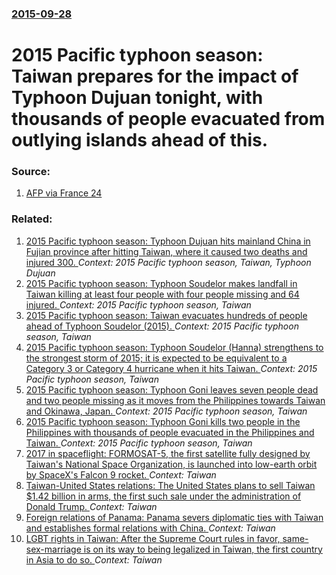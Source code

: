 ### [2015-09-28](/news/2015/09/28/index.md)

# 2015 Pacific typhoon season: Taiwan prepares for the impact of Typhoon Dujuan tonight, with thousands of people evacuated from outlying islands ahead of this. 




### Source:

1. [AFP via France 24](http://www.france24.com/en/20150928-super-typhoon-dujuan-nears-taiwan?ns_campaign=reseaux_sociaux&ns_source=twitter&ns_mchannel=social&ns_linkname=editorial&aef_campaign_ref=partage_aef&aef_campaign_date=2015-09-28&dlvrit=66745)

### Related:

1. [2015 Pacific typhoon season: Typhoon Dujuan hits mainland China in Fujian province after hitting Taiwan, where it caused two deaths and injured 300. ](/news/2015/09/29/2015-pacific-typhoon-season-typhoon-dujuan-hits-mainland-china-in-fujian-province-after-hitting-taiwan-where-it-caused-two-deaths-and-inju.md) _Context: 2015 Pacific typhoon season, Taiwan, Typhoon Dujuan_
2. [2015 Pacific typhoon season: Typhoon Soudelor makes landfall in Taiwan killing at least four people with four people missing and 64 injured. ](/news/2015/08/8/2015-pacific-typhoon-season-typhoon-soudelor-makes-landfall-in-taiwan-killing-at-least-four-people-with-four-people-missing-and-64-injured.md) _Context: 2015 Pacific typhoon season, Taiwan_
3. [2015 Pacific typhoon season: Taiwan evacuates hundreds of people ahead of Typhoon Soudelor (2015). ](/news/2015/08/7/2015-pacific-typhoon-season-taiwan-evacuates-hundreds-of-people-ahead-of-typhoon-soudelor-2015.md) _Context: 2015 Pacific typhoon season, Taiwan_
4. [2015 Pacific typhoon season: Typhoon Soudelor (Hanna) strengthens to the strongest storm of 2015; it is expected to be equivalent to a Category 3 or Category 4 hurricane when it hits Taiwan. ](/news/2015/08/5/2015-pacific-typhoon-season-typhoon-soudelor-hanna-strengthens-to-the-strongest-storm-of-2015-it-is-expected-to-be-equivalent-to-a-categ.md) _Context: 2015 Pacific typhoon season, Taiwan_
5. [2015 Pacific typhoon season: Typhoon Goni leaves seven people dead and two people missing as it moves from the Philippines towards Taiwan and Okinawa, Japan. ](/news/2015/08/22/2015-pacific-typhoon-season-typhoon-goni-leaves-seven-people-dead-and-two-people-missing-as-it-moves-from-the-philippines-towards-taiwan-an.md) _Context: 2015 Pacific typhoon season, Taiwan_
6. [2015 Pacific typhoon season: Typhoon Goni kills two people in the Philippines with thousands of people evacuated in the Philippines and Taiwan. ](/news/2015/08/21/2015-pacific-typhoon-season-typhoon-goni-kills-two-people-in-the-philippines-with-thousands-of-people-evacuated-in-the-philippines-and-taiw.md) _Context: 2015 Pacific typhoon season, Taiwan_
7. [2017 in spaceflight: FORMOSAT-5, the first satellite fully designed by Taiwan's National Space Organization, is launched into low-earth orbit by SpaceX's Falcon 9 rocket. ](/news/2017/08/25/2017-in-spaceflight-formosat-5-the-first-satellite-fully-designed-by-taiwan-s-national-space-organization-is-launched-into-low-earth-orbi.md) _Context: Taiwan_
8. [Taiwan-United States relations: The United States plans to sell Taiwan $1.42 billion in arms, the first such sale under the administration of Donald Trump. ](/news/2017/06/29/taiwan-united-states-relations-the-united-states-plans-to-sell-taiwan-1-42-billion-in-arms-the-first-such-sale-under-the-administration.md) _Context: Taiwan_
9. [Foreign relations of Panama: Panama severs diplomatic ties with Taiwan and establishes formal relations with China. ](/news/2017/06/12/foreign-relations-of-panama-panama-severs-diplomatic-ties-with-taiwan-and-establishes-formal-relations-with-china.md) _Context: Taiwan_
10. [LGBT rights in Taiwan: After the Supreme Court rules in favor, same-sex-marriage is on its way to being legalized in Taiwan, the first country in Asia to do so. ](/news/2017/05/24/lgbt-rights-in-taiwan-after-the-supreme-court-rules-in-favor-same-sex-marriage-is-on-its-way-to-being-legalized-in-taiwan-the-first-count.md) _Context: Taiwan_
